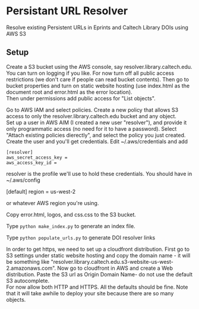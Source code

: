 # Persistant URL Resolver

Resolve existing Persistent URLs in Eprints and Caltech Library DOIs using AWS
S3

## Setup

Create a S3 bucket using the AWS console, say resolver.library.caltech.edu.
You can turn on logging if you like.  For now turn off all public access
restrictions (we don't care if people can read bucket contents).  Then go to
bucket properties and turn on static website hosting (use index.html as the
document root and error.html as the error location).  
Then under permissions add public access for "List objects".

Go to AWS IAM and select policies.  Create a new policy that allows S3 access
to only the resolver.library.caltech.edu bucket and any object.  
Set up a user in AWS AIM (I created a new user "resolver"), and provide it only
programmatic access (no need for it to have a password).  Select "Attach
existing policies dierectly", and select the policy you just created. Create
the user and you'll get credentials.  Edit ~/.aws/credentials and add

    [resolver]   
    aws_secret_access_key = 
    aws_access_key_id =   

resolver is the profile we'll use to hold these credentials.  You should have
in ~/.aws/config

[default]
region = us-west-2

or whatever AWS region you're using.  

Copy error.html, logos, and css.css to the S3 bucket.

Type `python make_index.py` to generate an index file.

Type `python populate_urls.py` to generate DOI resolver links

In order to get https, we need to set up a cloudfront distribution.  First go
to S3 settings under static website hosting and copy the domain name - it will
be something like
"resolver.library.caltech.edu.s3-website-us-west-2.amazonaws.com".
Now go to cloudfront in AWS and create a Web distribution.
Paste the S3 url as Origin Domain Name- do not use the default S3 autocomplete.  
For now allow both HTTP and HTTPS.  All the defaults should be fine.
Note that it will take awhile to deploy your site because there are so many objects. 

